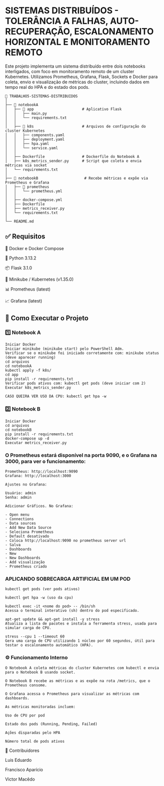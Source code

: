 # SISTEMAS DISTRIBUÍDOS - TOLERÂNCIA A FALHAS, AUTO-RECUPERAÇÃO, ESCALONAMENTO HORIZONTAL E MONITORAMENTO REMOTO

Este projeto implementa um sistema distribuído entre dois notebooks interligados, com foco em monitoramento remoto de um cluster Kubernetes. Utilizamos Prometheus, Grafana, Flask, Sockets e Docker para coleta, envio e visualização de métricas do cluster, incluindo dados em tempo real do HPA e do estado dos pods.
```
📁 TRABALHO5-SISTEMAS-DISTRIBUIDOS
│
├── 📁 notebookA                     
│   ├── 📁 app                      # Aplicativo Flask
│   │   ├── main.py                
│   │   └── requirements.txt       
│   │
│   ├── 📁 k8s                      # Arquivos de configuração do cluster Kubernetes
│   │   ├── components.yaml
│   │   ├── deployment.yaml
│   │   ├── hpa.yaml
│   │   └── service.yaml
│   │
│   ├── Dockerfile                 # Dockerfile do Notebook A
│   ├── k8s_metrics_sender.py      # Script que coleta e envia métricas via socket
│   └── requirements.txt
│
├── 📁 notebookB                     # Recebe métricas e expõe via Prometheus e Grafana
│   ├── 📁 prometheus                
│   │   └── prometheus.yml
│   │
│   ├── docker-compose.yml
│   ├── Dockerfile
│   ├── metrics_receiver.py
│   └── requirements.txt
│
└── README.md
```
## ✅ Requisitos

🚙 Docker e Docker Compose

🥝 Python 3.13.2

📦 Flask 3.1.0

📱 Minikube / Kubernetes (v1.35.0)

📊 Prometheus (latest)

📈 Grafana (latest)

## 🚀 Como Executar o Projeto

### 1️⃣ Notebook A 
```
Iniciar Docker
Iniciar minikube (minikube start) pelo PowerShell Adm.
Verificar se o minikube foi iniciado corretamente com: minikube status (deve aparecer running)
cd arquivos
cd notebookA
kubectl apply -f k8s/
cd app
pip install -r requirements.txt
Verificar pods ativos com: kubectl get pods (deve iniciar com 2)
Executar k8s_metrics_sender.py

CASO QUEIRA VER USO DA CPU: kubectl get hpa -w
```

### 2️⃣ Notebook B 

```
Iniciar Docker
cd arquivos
cd notebookB
pip install -r requirements.txt
docker-compose up -d
Executar metrics_receiver.py

```
### O Prometheus estará disponível na porta 9090, e o Grafana na 3000, para ver o funcionamento:

```
Prometheus: http://localhost:9090
Grafana: http://localhost:3000

Ajustes no Grafana:

Usuário: admin
Senha: admin

Adicionar Gráficos. No Grafana:

- Open menu
- Connections
- Data sources
- Add New Data Source
- Seleciona Prometheus
- Default desativado
- Coloca http://localhost:9090 no prometheus server url
- Salva
- Dashboards
- New
- New Dashboards
- Add visualização
- Prometheus criado

```
### APLICANDO SOBRECARGA ARTIFICIAL EM UM POD 

```
kubectl get pods (ver pods ativos)

kubectl get hpa -w (uso da cpu)

kubectl exec -it <nome do pod> -- /bin/sh
Acessa o terminal interativo (sh) dentro do pod especificado.

apt-get update && apt-get install -y stress
Atualiza a lista de pacotes e instala a ferramenta stress, usada para simular carga de CPU.

stress --cpu 1 --timeout 60
Gera uma carga de CPU utilizando 1 núcleo por 60 segundos, útil para testar o escalonamento automático (HPA).

```
### ⚙️ Funcionamento Interno

```
O Notebook A coleta métricas do cluster Kubernetes com kubectl e envia para o Notebook B usando socket.

O Notebook B recebe as métricas e as expõe na rota /metrics, que o Prometheus consome.

O Grafana acessa o Prometheus para visualizar as métricas com dashboards.

As métricas monitoradas incluem:

Uso de CPU por pod

Estado dos pods (Running, Pending, Failed)

Ações disparadas pelo HPA

Número total de pods ativos
```



📆 Contribuidores

Luis Eduardo

Francisco Aparício

Victor Macêdo
